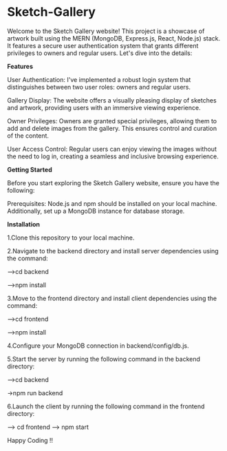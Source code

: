 # Sketch-Gallery


Welcome to the Sketch Gallery website! This project is a showcase of artwork built using the MERN (MongoDB, Express.js, React, Node.js) stack. It features a secure user authentication system that grants different privileges to owners and regular users. Let's dive into the details:

**Features**

User Authentication: I've implemented a robust login system that distinguishes between two user roles: owners and regular users.

Gallery Display: The website offers a visually pleasing display of sketches and artwork, providing users with an immersive viewing experience.

Owner Privileges: Owners are granted special privileges, allowing them to add and delete images from the gallery. This ensures control and curation of the content.

User Access Control: Regular users can enjoy viewing the images without the need to log in, creating a seamless and inclusive browsing experience.

**Getting Started**

Before you start exploring the Sketch Gallery website, ensure you have the following:

Prerequisites: Node.js and npm should be installed on your local machine. Additionally, set up a MongoDB instance for database storage.

**Installation**

1.Clone this repository to your local machine.

2.Navigate to the backend directory and install server dependencies using the command:

-->cd backend

-->npm install

3.Move to the frontend directory and install client dependencies using the command:

-->cd frontend

-->npm install

4.Configure your MongoDB connection in backend/config/db.js.

5.Start the server by running the following command in the backend directory:

-->cd backend

->npm run backend

6.Launch the client by running the following command in the frontend directory:

--> cd frontend
--> npm start



Happy Coding !!

